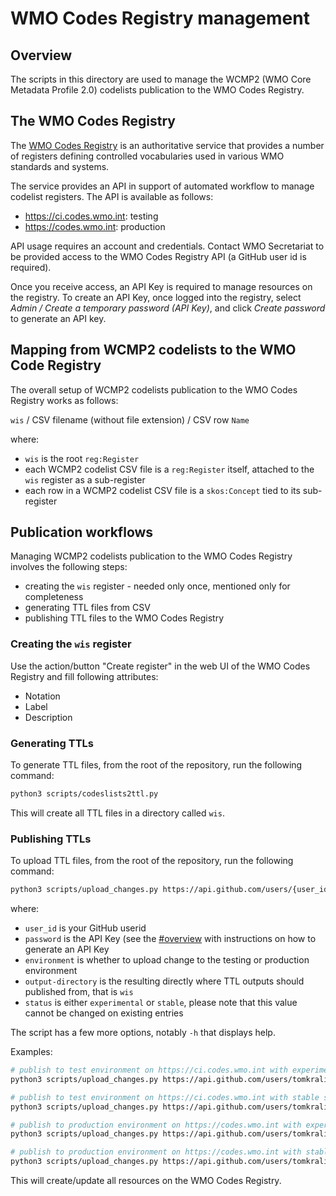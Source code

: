 # WMO Codes Registry management

## Overview

The scripts in this directory are used to manage the WCMP2 (WMO Core Metadata Profile 2.0)
codelists publication to the WMO Codes Registry.

## The WMO Codes Registry

The [WMO Codes Registry](https://codes.wmo.int) is an authoritative service that
provides a number of registers defining controlled vocabularies used in various
WMO standards and systems.

The service provides an API in support of automated workflow to manage codelist
registers. The API is available as follows:

- https://ci.codes.wmo.int: testing
- https://codes.wmo.int: production

API usage requires an account and credentials. Contact WMO Secretariat to be
provided access to the WMO Codes Registry API (a GitHub user id is required).

Once you receive access, an API Key is required to manage resources on the registry.
To create an API Key, once logged into the registry, select _Admin / Create a temporary password (API Key)_,
and click _Create password_ to generate an API key.

## Mapping from WCMP2 codelists to the WMO Code Registry

The overall setup of WCMP2 codelists publication to the WMO Codes Registry works as follows:

`wis` / CSV filename (without file extension) / CSV row `Name`

where:

- `wis` is the root `reg:Register`
- each WCMP2 codelist CSV file is a `reg:Register` itself, attached to the `wis` register as a sub-register
- each row in a WCMP2 codelist CSV file is a `skos:Concept` tied to its sub-register

## Publication workflows

Managing WCMP2 codelists publication to the WMO Codes Registry involves the following steps:

- creating the `wis` register - needed only once, mentioned only for completeness
- generating TTL files from CSV
- publishing TTL files to the WMO Codes Registry

### Creating the `wis` register

Use the action/button "Create register" in the web UI of the WMO Codes Registry and fill following attributes:
- Notation
- Label
- Description

### Generating TTLs

To generate TTL files, from the root of the repository, run the following command:

```bash
python3 scripts/codeslists2ttl.py
```

This will create all TTL files in a directory called `wis`.

### Publishing TTLs

To upload TTL files, from the root of the repository, run the following command:

```bash
python3 scripts/upload_changes.py https://api.github.com/users/{user_id} <password> <environment> <output-directory> <status>
```

where:

- `user_id` is your GitHub userid
- `password` is the API Key (see the [#overview](Overview) with instructions on how to generate an API Key
- `environment` is whether to upload change to the testing or production environment
- `output-directory` is the resulting directly where TTL outputs should published from, that is `wis`
- `status` is either `experimental` or `stable`, please note that this value cannot be changed on existing entries

The script has a few more options, notably `-h` that displays help.

Examples:

```bash
# publish to test environment on https://ci.codes.wmo.int with experimental status
python3 scripts/upload_changes.py https://api.github.com/users/tomkralidis API_KEY test wis experimental

# publish to test environment on https://ci.codes.wmo.int with stable status
python3 scripts/upload_changes.py https://api.github.com/users/tomkralidis API_KEY test wis stable

# publish to production environment on https://codes.wmo.int with experimental status
python3 scripts/upload_changes.py https://api.github.com/users/tomkralidis API_KEY prod wis experimental

# publish to production environment on https://codes.wmo.int with stable status
python3 scripts/upload_changes.py https://api.github.com/users/tomkralidis API_KEY prod wis stable
```

This will create/update all resources on the WMO Codes Registry.

